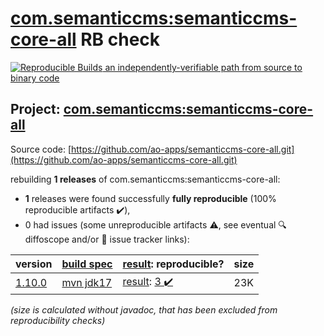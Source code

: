 [com.semanticcms:semanticcms-core-all](https://central.sonatype.com/artifact/com.semanticcms/semanticcms-core-all/versions) RB check
=======

[![Reproducible Builds](https://reproducible-builds.org/images/logos/rb.svg) an independently-verifiable path from source to binary code](https://reproducible-builds.org/)

## Project: [com.semanticcms:semanticcms-core-all](https://central.sonatype.com/artifact/com.semanticcms/semanticcms-core-all/versions)

Source code: [https://github.com/ao-apps/semanticcms-core-all.git](https://github.com/ao-apps/semanticcms-core-all.git)

rebuilding **1 releases** of com.semanticcms:semanticcms-core-all:
- **1** releases were found successfully **fully reproducible** (100% reproducible artifacts :heavy_check_mark:),
- 0 had issues (some unreproducible artifacts :warning:, see eventual :mag: diffoscope and/or :memo: issue tracker links):

| version | [build spec](/BUILDSPEC.md) | [result](https://reproducible-builds.org/docs/jvm/): reproducible? | size |
| -- | --------- | ------ | -- |
| [1.10.0](https://central.sonatype.com/artifact/com.semanticcms/semanticcms-core-all/1.10.0/pom) | [mvn jdk17](semanticcms-core-all-1.10.0.buildspec) | [result](semanticcms-core-all-1.10.0.buildinfo): [3 :heavy_check_mark: ](semanticcms-core-all-1.10.0.buildcompare) | 23K |

<i>(size is calculated without javadoc, that has been excluded from reproducibility checks)</i>
